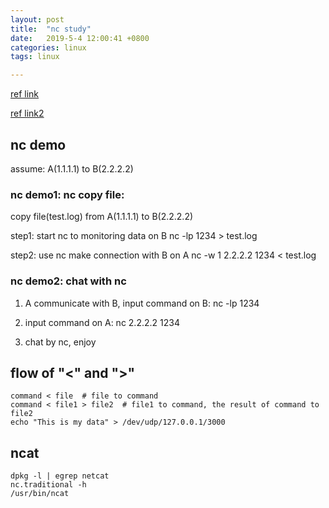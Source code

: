 ```yaml
--- 
layout: post
title:  "nc study"
date:   2019-5-4 12:00:41 +0800
categories: linux
tags: linux

---
```



[ref link](https://blog.csdn.net/wang7dao/article/details/7684998)

[ref link2](https://cloud.tencent.com/developer/article/1493030)


## nc demo
assume: A(1.1.1.1) to B(2.2.2.2)


### nc demo1: nc copy file:
copy file(test.log) from A(1.1.1.1) to B(2.2.2.2)


step1: start nc to monitoring data on B
      nc -lp 1234 > test.log


step2: use nc make connection with B on A
      nc -w 1 2.2.2.2 1234 < test.log
      
### nc demo2:  chat with nc
1) A communicate with B, input command on B:
      nc -lp 1234

2) input command on A:
      nc 2.2.2.2 1234      

3) chat by nc, enjoy



##  flow of "<" and ">"

```
command < file  # file to command
command < file1 > file2  # file1 to command, the result of command to file2
echo "This is my data" > /dev/udp/127.0.0.1/3000
```

## ncat 
```
dpkg -l | egrep netcat
nc.traditional -h
/usr/bin/ncat
```
